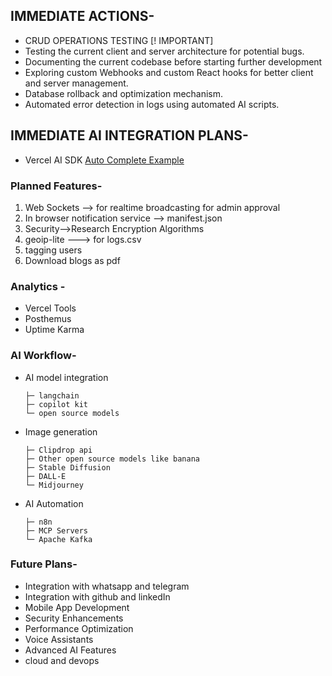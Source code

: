 ## IMMEDIATE ACTIONS-
* CRUD OPERATIONS TESTING [! IMPORTANT]
* Testing the current client and server architecture for potential bugs.
* Documenting the current codebase before starting further development
* Exploring custom Webhooks and custom React hooks for better client and server management.
* Database rollback and optimization mechanism.
* Automated error detection in logs using automated AI scripts. 

## IMMEDIATE AI INTEGRATION PLANS-
* Vercel AI SDK [Auto Complete Example](https://ai-sdk.dev/docs/ai-sdk-ui/completion)

### Planned Features-  
1. Web Sockets --> for realtime broadcasting for admin approval 
2. In browser notification service --> manifest.json
3. Security-->Research Encryption Algorithms
4. geoip-lite ---> for logs.csv
5. tagging users
6. Download blogs as pdf
   
### Analytics -
* Vercel Tools
* Posthemus
* Uptime Karma

### AI Workflow-
* AI model integration
   ``` 
   ├─ langchain
   ├─ copilot kit
   └─ open source models
   ```
* Image generation
   ```
   ├─ Clipdrop api
   ├─ Other open source models like banana
   ├─ Stable Diffusion
   ├─ DALL-E
   └─ Midjourney
   ```
* AI Automation
   ``` 
   ├─ n8n
   ├─ MCP Servers
   └─ Apache Kafka
   ```

### Future Plans-
* Integration with whatsapp and telegram
* Integration with github and linkedIn
* Mobile App Development
* Security Enhancements
* Performance Optimization
* Voice Assistants
* Advanced AI Features
* cloud and devops

